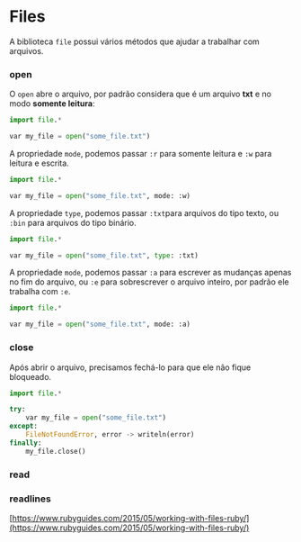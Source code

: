 # Files

A biblioteca `file` possui vários métodos que ajudar a trabalhar com arquivos.

### open

O `open` abre o arquivo, por padrão considera que é um arquivo **txt** e no modo **somente leitura**:

```python
import file.*

var my_file = open("some_file.txt")
```

A propriedade `mode`, podemos passar `:r` para somente leitura e `:w` para leitura e escrita.

```python
import file.*

var my_file = open("some_file.txt", mode: :w)
```

A propriedade `type`, podemos passar `:txt`para arquivos do tipo texto, ou `:bin` para arquivos do tipo binário.

```python
import file.*

var my_file = open("some_file.txt", type: :txt)
```

A propriedade `mode`, podemos passar `:a` para escrever as mudanças apenas no fim do arquivo, ou `:e` para sobrescrever o arquivo inteiro, por padrão ele trabalha com `:e`.

```python
import file.*

var my_file = open("some_file.txt", mode: :a)
```

### close

Após abrir o arquivo, precisamos fechá-lo para que ele não fique bloqueado.

```python
import file.*

try:
    var my_file = open("some_file.txt")
except:
    FileNotFoundError, error -> writeln(error)
finally:
    my_file.close()
```

### read

### readlines

[https://www.rubyguides.com/2015/05/working-with-files-ruby/](https://www.rubyguides.com/2015/05/working-with-files-ruby/)
